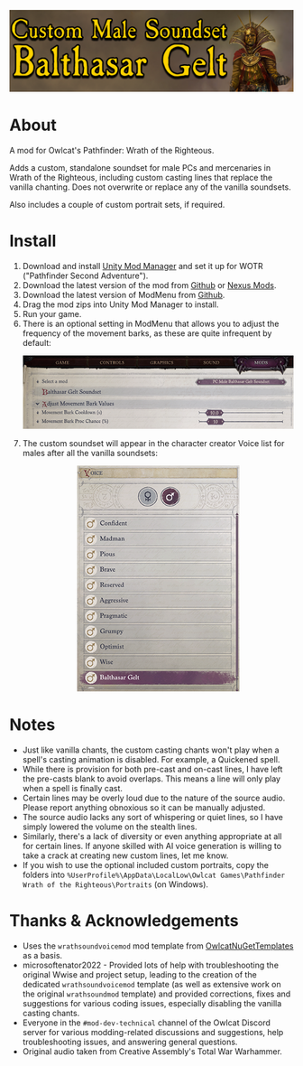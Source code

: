 <p align="center"><img src="img/Gelt_Soundset_Header.png?raw=true" alt="Header image"/></p>

# About

A mod for Owlcat's Pathfinder: Wrath of the Righteous.

Adds a custom, standalone soundset for male PCs and mercenaries in Wrath of the Righteous, including custom casting lines that replace the vanilla chanting. Does not overwrite or replace any of the vanilla soundsets.

Also includes a couple of custom portrait sets, if required.

# Install
1. Download and install [Unity Mod Manager](https://www.nexusmods.com/site/mods/21) and set it up for WOTR ("Pathfinder Second Adventure").
1. Download the latest version of the mod from [Github](https://github.com/DarthParametric/WOTR_Custom_Soundset_Balthasar_Gelt/releases/latest) or [Nexus Mods](https://www.nexusmods.com/pathfinderwrathoftherighteous/mods/713).
1. Download the latest version of ModMenu from [Github](https://github.com/CasDragon/ModMenu/releases/latest).
1. Drag the mod zips into Unity Mod Manager to install.
1. Run your game.
1. There is an optional setting in ModMenu that allows you to adjust the frequency of the movement barks, as these are quite infrequent by default:
   <p align="center"><img src="img/Gelt_Soundset_MM_Options.png?raw=true" alt="ModMenu bark config options screenshot" width="500" height="130"/></p>
1. The custom soundset will appear in the character creator Voice list for males after all the vanilla soundsets:
   <p align="center"><img src="img/Gelt_Soundset_Character_Creator_List.png?raw=true" alt="Character creator voice selection screenshot"/></p>

# Notes
- Just like vanilla chants, the custom casting chants won't play when a spell's casting animation is disabled. For example, a Quickened spell.
- While there is provision for both pre-cast and on-cast lines, I have left the pre-casts blank to avoid overlaps. This means a line will only play when a spell is finally cast.
- Certain lines may be overly loud due to the nature of the source audio. Please report anything obnoxious so it can be manually adjusted.
- The source audio lacks any sort of whispering or quiet lines, so I have simply lowered the volume on the stealth lines.
- Similarly, there's a lack of diversity or even anything appropriate at all for certain lines. If anyone skilled with AI voice generation is willing to take a crack at creating new custom lines, let me know.
- If you wish to use the optional included custom portraits, copy the folders into `%UserProfile%\AppData\LocalLow\Owlcat Games\Pathfinder Wrath of the Righteous\Portraits` (on Windows).

# Thanks & Acknowledgements
- Uses the `wrathsoundvoicemod` mod template from [OwlcatNuGetTemplates](https://github.com/xADDBx/OwlcatNuGetTemplates) as a basis.
- microsoftenator2022 - Provided lots of help with troubleshooting the original Wwise and project setup, leading to the creation of the dedicated `wrathsoundvoicemod` template (as well as extensive work on the original `wrathsoundmod` template) and provided corrections, fixes and suggestions for various coding issues, especially disabling the vanilla casting chants.
- Everyone in the `#mod-dev-technical` channel of the Owlcat Discord server for various modding-related discussions and suggestions, help troubleshooting issues, and answering general questions.
- Original audio taken from Creative Assembly's Total War Warhammer.
